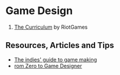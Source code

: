 # Game Design

1. [The Curriculum](https://www.riotgames.com/en/urf-academy/the-curriculum) by RiotGames

## Resources, Articles and Tips

- [The indies' guide to game making](https://www.pcgamer.com/the-indies-guide-to-game-making/)
- [rom Zero to Game Designer](https://www.freecodecamp.org/news/from-zero-to-game-designer-how-to-start-building-video-games-even-if-you-dont-have-any-experience-5e2f9f45f4bb/)
